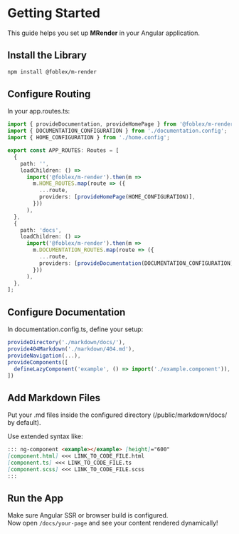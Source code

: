 ﻿# Getting Started

This guide helps you set up **MRender** in your Angular application.

## Install the Library

```bash
npm install @foblex/m-render
```

## Configure Routing

In your app.routes.ts:

```typescript
import { provideDocumentation, provideHomePage } from '@foblex/m-render';
import { DOCUMENTATION_CONFIGURATION } from './documentation.config';
import { HOME_CONFIGURATION } from './home.config';

export const APP_ROUTES: Routes = [
  {
    path: '',
    loadChildren: () =>
      import('@foblex/m-render').then(m =>
        m.HOME_ROUTES.map(route => ({
          ...route,
          providers: [provideHomePage(HOME_CONFIGURATION)],
        }))
      ),
  },
  {
    path: 'docs',
    loadChildren: () =>
      import('@foblex/m-render').then(m =>
        m.DOCUMENTATION_ROUTES.map(route => ({
          ...route,
          providers: [provideDocumentation(DOCUMENTATION_CONFIGURATION)],
        }))
      ),
  },
];
```

## Configure Documentation

In documentation.config.ts, define your setup:

```typescript
provideDirectory('./markdown/docs/'),
provide404Markdown('./markdown/404.md'),
provideNavigation(...),
provideComponents([
  defineLazyComponent('example', () => import('./example.component')),
])
```

## Add Markdown Files

Put your .md files inside the configured directory (/public/markdown/docs/ by default).

Use extended syntax like:

```markdown
::: ng-component <example></example> [height]="600"
[component.html] <<< LINK_TO_CODE_FILE.html
[component.ts] <<< LINK_TO_CODE_FILE.ts
[component.scss] <<< LINK_TO_CODE_FILE.scss
:::
```


## Run the App

Make sure Angular SSR or browser build is configured.  
Now open `/docs/your-page` and see your content rendered dynamically!






